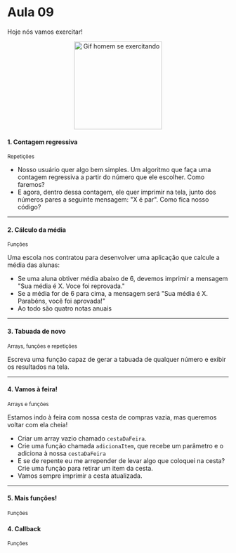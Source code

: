 # Aula 09

Hoje nós vamos exercitar!

<p align="center">
    <img alt="Gif homem se exercitando" src="https://anamaria.uol.com.br/amp-stories/6-dicas-para-treinar-em-casa/assets/11.gif" width=200 />
</p>

#### 1. Contagem regressiva
<sub>Repetições</sub>

- Nosso usuário quer algo bem simples. Um algoritmo que faça uma contagem regressiva a partir do número que ele escolher. Como faremos?
- E agora, dentro dessa contagem, ele quer imprimir na tela, junto dos números pares a seguinte mensagem: "X é par". Como fica nosso código?

---

#### 2. Cálculo da média
<sub>Funções</sub>
  
Uma escola nos contratou para desenvolver uma aplicação que calcule a média das alunas:
- Se uma aluna obtiver média abaixo de 6, devemos imprimir a mensagem "Sua média é X. Voce foi reprovada."
- Se a média for de 6 para cima, a mensagem será "Sua média é X. Parabéns, você foi aprovada!"
- Ao todo são quatro notas anuais

---

#### 3. Tabuada de novo
<sub>Arrays, funções e repetições</sub>

Escreva uma função capaz de gerar a tabuada de qualquer número e exibir os resultados na tela.

---

#### 4. Vamos à feira!
<sub>Arrays e funções</sub>

Estamos indo à feira com nossa cesta de compras vazia, mas queremos voltar com ela cheia!
- Criar um array vazio chamado `cestaDaFeira`.
- Crie uma função chamada `adicionaItem`, que recebe um parâmetro e o adiciona à nossa `cestaDaFeira`
- E se de repente eu me arrepender de levar algo que coloquei na cesta? Crie uma função para retirar um item da cesta.
- Vamos sempre imprimir a cesta atualizada.

---

#### 5. Mais funções!
<sub>Funções</sub>

#### 4. Callback
<sub>Funções</sub>